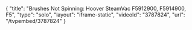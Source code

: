{
    "title": "Brushes Not Spinning: Hoover SteamVac F5912900, F5914900, F5",
    "type": "solo",
    "layout": "iframe-static",
    "videoId": "3787824",
    "url": "\/tvpembed\/3787824"
}